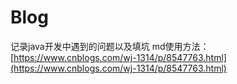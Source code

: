 # Blog
记录java开发中遇到的问题以及填坑
md使用方法：[https://www.cnblogs.com/wj-1314/p/8547763.html](https://www.cnblogs.com/wj-1314/p/8547763.html)
